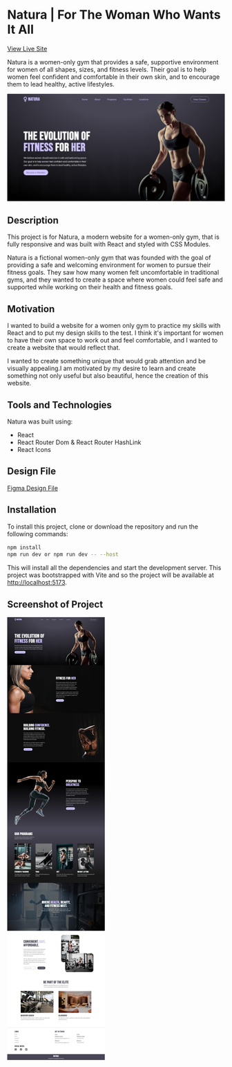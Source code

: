 # Natura | For The Woman Who Wants It All

[View Live Site](https://gym-natura.vercel.app/)

Natura is a women-only gym that provides a safe, supportive environment for women of all shapes, sizes, and fitness levels. Their goal is to help women feel confident and comfortable in their own skin, and to encourage them to lead healthy, active lifestyles.

![Screenshot of home page](/src/assets/screenshot.jpeg)

## Description

This project is for Natura, a modern website for a women-only gym, that is fully responsive and was built with React and styled with CSS Modules.

Natura is a fictional women-only gym that was founded with the goal of providing a safe and welcoming environment for women to pursue their fitness goals. They saw how many women felt uncomfortable in traditional gyms, and they wanted to create a space where women could feel safe and supported while working on their health and fitness goals.

## Motivation

I wanted to build a website for a women only gym to practice my skills with React and to put my design skills to the test. I think it's important for women to have their own space to work out and feel comfortable, and I wanted to create a website that would reflect that.

I wanted to create something unique that would grab attention and be visually appealing.I am motivated by my desire to learn and create something not only useful but also beautiful, hence the creation of this website.

## Tools and Technologies

Natura was built using:

- React
- React Router Dom & React Router HashLink
- React Icons

## Design File

[Figma Design File](https://www.figma.com/file/w8EGlRw6pVzu6h1xSs16wh/natura?node-id=0%3A1)

## Installation

To install this project, clone or download the repository and run the following commands:

```bash
npm install
npm run dev or npm run dev -- --host
```

This will install all the dependencies and start the development server. This project was bootstrapped with Vite and so the project will be available at [http://localhost:5173](http://localhost:3000).

<!-- ## License

[MIT](https://choosealicense.com/licenses/mit/) -->

## Screenshot of Project

![Screenshot of the entire page](/src/assets/natura_screenshot.jpeg)
